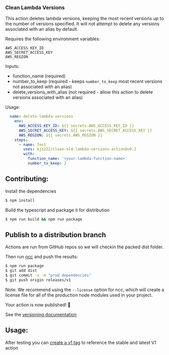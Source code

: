 ### Clean Lambda Versions

This action deletes lambda versions, keeping the most recent versions up to the number of versions specified.
It will not attempt to delete any versions associated with an alias by default.

Requires the following environment variables:

```
AWS_ACCESS_KEY_ID
AWS_SECRET_ACCESS_KEY
AWS_REGION
```

Inputs:

- function_name (required)
- number_to_keep (required - keeps `number_to_keep` most recent versions not associated with an alias)
- delete_versions_with_alias (not required - allow this action to delete versions associated with an alias)

Usage:

```yml
  name: delete-lambda-versions
    env:
      AWS_ACCESS_KEY_ID: ${{ secrets.AWS_ACCESS_KEY_ID }}
      AWS_SECRET_ACCESS_KEY: ${{ secrets.AWS_SECRET_ACCESS_KEY }}
      AWS_REGION: ${{ secrets.AWS_REGION }}
    steps:
      - name: Test
        uses: kjs222/clean-old-lambda-versions-action@v0.2
        with:
          function_name: '<your-lambda-function-name>'
          number_to_keep: 2
```

## Contributing:

Install the dependencies

```bash
$ npm install
```

Build the typescript and package it for distribution

```bash
$ npm run build && npm run package
```

## Publish to a distribution branch

Actions are run from GitHub repos so we will checkin the packed dist folder.

Then run [ncc](https://github.com/zeit/ncc) and push the results:

```bash
$ npm run package
$ git add dist
$ git commit -a -m "prod dependencies"
$ git push origin releases/v1
```

Note: We recommend using the `--license` option for ncc, which will create a license file for all of the production node modules used in your project.

Your action is now published! :rocket:

See the [versioning documentation](https://github.com/actions/toolkit/blob/master/docs/action-versioning.md)

## Usage:

After testing you can [create a v1 tag](https://github.com/actions/toolkit/blob/master/docs/action-versioning.md) to reference the stable and latest V1 action
